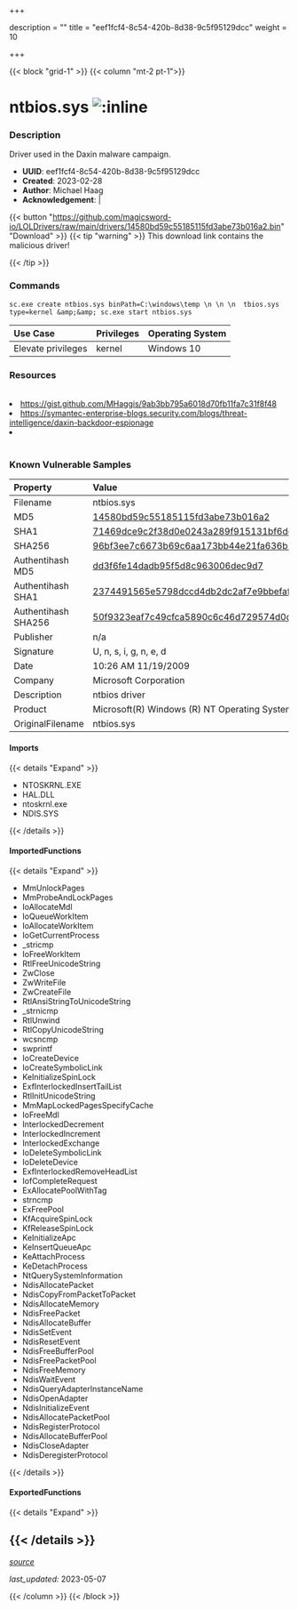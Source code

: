 +++

description = ""
title = "eef1fcf4-8c54-420b-8d38-9c5f95129dcc"
weight = 10

+++


{{< block "grid-1" >}}
{{< column "mt-2 pt-1">}}


# ntbios.sys ![:inline](/images/twitter_verified.png) 


### Description

Driver used in the Daxin malware campaign.
- **UUID**: eef1fcf4-8c54-420b-8d38-9c5f95129dcc
- **Created**: 2023-02-28
- **Author**: Michael Haag
- **Acknowledgement**:  | [](https://twitter.com/)

{{< button "https://github.com/magicsword-io/LOLDrivers/raw/main/drivers/14580bd59c55185115fd3abe73b016a2.bin" "Download" >}}
{{< tip "warning" >}}
This download link contains the malicious driver!

{{< /tip >}}

### Commands

```
sc.exe create ntbios.sys binPath=C:\windows\temp \n \n \n  tbios.sys type=kernel &amp;&amp; sc.exe start ntbios.sys
```

| Use Case | Privileges | Operating System | 
|:---- | ---- | ---- |
| Elevate privileges | kernel | Windows 10 |

### Resources
<br>
<li><a href="https://gist.github.com/MHaggis/9ab3bb795a6018d70fb11fa7c31f8f48">https://gist.github.com/MHaggis/9ab3bb795a6018d70fb11fa7c31f8f48</a></li>
<li><a href="https://symantec-enterprise-blogs.security.com/blogs/threat-intelligence/daxin-backdoor-espionage">https://symantec-enterprise-blogs.security.com/blogs/threat-intelligence/daxin-backdoor-espionage</a></li>
<li><a href=""></a></li>
<br>

### Known Vulnerable Samples

| Property           | Value |
|:-------------------|:------|
| Filename           | ntbios.sys |
| MD5                | [14580bd59c55185115fd3abe73b016a2](https://www.virustotal.com/gui/file/14580bd59c55185115fd3abe73b016a2) |
| SHA1               | [71469dce9c2f38d0e0243a289f915131bf6dd2a8](https://www.virustotal.com/gui/file/71469dce9c2f38d0e0243a289f915131bf6dd2a8) |
| SHA256             | [96bf3ee7c6673b69c6aa173bb44e21fa636b1c2c73f4356a7599c121284a51cc](https://www.virustotal.com/gui/file/96bf3ee7c6673b69c6aa173bb44e21fa636b1c2c73f4356a7599c121284a51cc) |
| Authentihash MD5   | [dd3f6fe14dadb95f5d8c963006dec9d7](https://www.virustotal.com/gui/search/authentihash%253Add3f6fe14dadb95f5d8c963006dec9d7) |
| Authentihash SHA1  | [2374491565e5798dccd4db2dc2af7e9bbefafd5b](https://www.virustotal.com/gui/search/authentihash%253A2374491565e5798dccd4db2dc2af7e9bbefafd5b) |
| Authentihash SHA256| [50f9323eaf7c49cfca5890c6c46d729574d0caca89f7acc9f608c8226f54a975](https://www.virustotal.com/gui/search/authentihash%253A50f9323eaf7c49cfca5890c6c46d729574d0caca89f7acc9f608c8226f54a975) |
| Publisher         | n/a |
| Signature         | U, n, s, i, g, n, e, d   |
| Date                | 10:26 AM 11/19/2009 |
| Company           | Microsoft Corporation |
| Description       | ntbios driver |
| Product           |  Microsoft(R) Windows (R) NT Operating System |
| OriginalFilename  | ntbios.sys |


#### Imports
{{< details "Expand" >}}
* NTOSKRNL.EXE
* HAL.DLL
* ntoskrnl.exe
* NDIS.SYS

{{< /details >}}
#### ImportedFunctions
{{< details "Expand" >}}
* MmUnlockPages
* MmProbeAndLockPages
* IoAllocateMdl
* IoQueueWorkItem
* IoAllocateWorkItem
* IoGetCurrentProcess
* _stricmp
* IoFreeWorkItem
* RtlFreeUnicodeString
* ZwClose
* ZwWriteFile
* ZwCreateFile
* RtlAnsiStringToUnicodeString
* _strnicmp
* RtlUnwind
* RtlCopyUnicodeString
* wcsncmp
* swprintf
* IoCreateDevice
* IoCreateSymbolicLink
* KeInitializeSpinLock
* ExfInterlockedInsertTailList
* RtlInitUnicodeString
* MmMapLockedPagesSpecifyCache
* IoFreeMdl
* InterlockedDecrement
* InterlockedIncrement
* InterlockedExchange
* IoDeleteSymbolicLink
* IoDeleteDevice
* ExfInterlockedRemoveHeadList
* IofCompleteRequest
* ExAllocatePoolWithTag
* strncmp
* ExFreePool
* KfAcquireSpinLock
* KfReleaseSpinLock
* KeInitializeApc
* KeInsertQueueApc
* KeAttachProcess
* KeDetachProcess
* NtQuerySystemInformation
* NdisAllocatePacket
* NdisCopyFromPacketToPacket
* NdisAllocateMemory
* NdisFreePacket
* NdisAllocateBuffer
* NdisSetEvent
* NdisResetEvent
* NdisFreeBufferPool
* NdisFreePacketPool
* NdisFreeMemory
* NdisWaitEvent
* NdisQueryAdapterInstanceName
* NdisOpenAdapter
* NdisInitializeEvent
* NdisAllocatePacketPool
* NdisRegisterProtocol
* NdisAllocateBufferPool
* NdisCloseAdapter
* NdisDeregisterProtocol

{{< /details >}}
#### ExportedFunctions
{{< details "Expand" >}}

{{< /details >}}
-----



[*source*](https://github.com/magicsword-io/LOLDrivers/tree/main/yaml/eef1fcf4-8c54-420b-8d38-9c5f95129dcc.yaml)

*last_updated:* 2023-05-07








{{< /column >}}
{{< /block >}}
